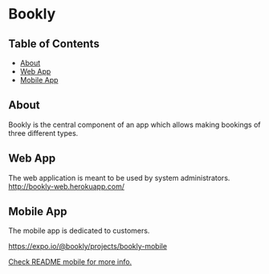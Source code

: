 # Bookly

## Table of Contents

- [About](#about)
- [Web App](#web_app)
- [Mobile App](#mobile_app)

## About <a name = "about"></a>

Bookly is the central component of an app which allows making bookings of three different types.

## Web App <a name = "web_app"></a>

The web application is meant to be used by system administrators.<br/>
http://bookly-web.herokuapp.com/

## Mobile App <a name = "mobile_app"></a>

The mobile app is dedicated to customers.


https://expo.io/@bookly/projects/bookly-mobile


[Check README mobile for more info.](https://github.com/pwmini2020/bookly/blob/master/mobile/README.md)
